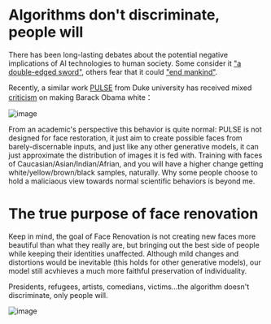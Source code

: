 # Algorithms don't discriminate, people will

There has been long-lasting debates about the potential negative implications of AI technologies to human society. 
Some consider it ["a double-edged sword"](https://cmte.ieee.org/futuredirections/2019/02/24/artificial-intelligence-a-double-edged-sword/),
others fear that it could ["end mankind"](https://www.bbc.com/news/technology-30290540).

Recently, a similar work [PULSE](https://github.com/adamian98/pulse) from Duke university has received mixed [criticism](http://tech.sina.com.cn/csj/2020-06-27/doc-iircuyvk0655008.shtml) on making Barack Obama white：

![image](http://n.sinaimg.cn/sinakd2020627s/66/w1080h586/20200627/cef6-ivmqpck2911967.png)

From an academic's perspective this behavior is quite normal: PULSE is not designed for face restoration, it just aim to create possible faces from barely-discernable inputs, and just like any other generative models, it can just approximate the distribution of images it is fed with. 
Training with faces of Caucasian/Asian/Indian/Afrian, and you will have a higher change getting white/yellow/brown/black samples, naturally. 
Why some people choose to hold a maliciaous view towards normal scientific behaviors is beyond me.

# The true purpose of face renovation
Keep in mind, the goal of Face Renovation is not creating new faces more beautiful than what they really are, but bringing out the best side of people while keeping their identities unaffected. 
Although mild changes and distortions would be inevitable (this holds for other generative models), our model still acvhieves a much more faithful preservation of individuality. 

Presidents, refugees, artists, comedians, victims...the algorithm doesn't discriminate, only people will.

![image](https://user-images.githubusercontent.com/33449901/85939436-35d29b00-b948-11ea-981d-7eef94952200.png)
